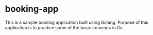 # booking-app

This is a sample booking application built using Golang.
Purpose of this application is to practice some of the basic concepts in Go
